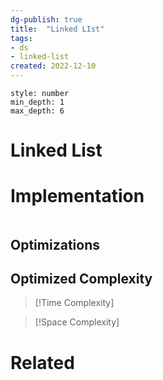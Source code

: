 ```yaml
---
dg-publish: true
title:  "Linked LIst"
tags:
- ds
- linked-list
created: 2022-12-10
---
```


```toc 
style: number 
min_depth: 1 
max_depth: 6
```

# Linked List

# Implementation

```python

```

## Optimizations

## Optimized Complexity

>[!Time Complexity]

>[!Space Complexity]



# Related
